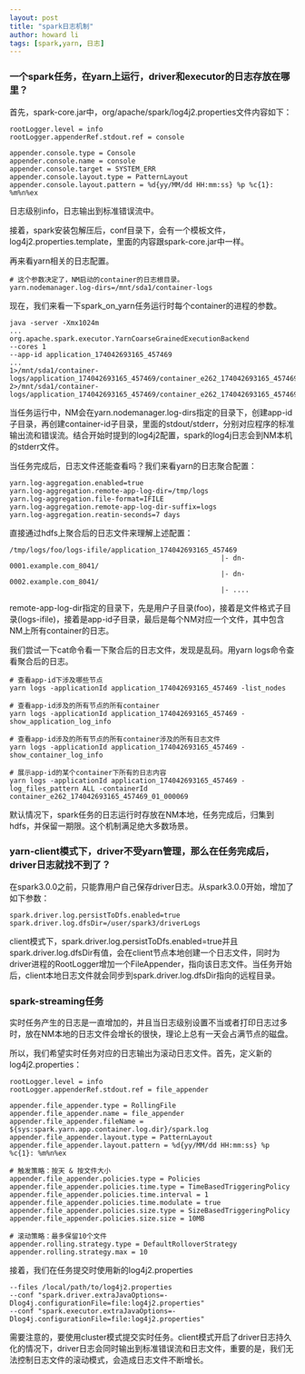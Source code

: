 ```yaml
---
layout: post
title: "spark日志机制"
author: howard li
tags: [spark,yarn, 日志]
---
```


### 一个spark任务，在yarn上运行，driver和executor的日志存放在哪里？

首先，spark-core.jar中，org/apache/spark/log4j2.properties文件内容如下：
```
rootLogger.level = info
rootLogger.appenderRef.stdout.ref = console

appender.console.type = Console
appender.console.name = console
appender.console.target = SYSTEM_ERR
appender.console.layout.type = PatternLayout
appender.console.layout.pattern = %d{yy/MM/dd HH:mm:ss} %p %c{1}: %m%n%ex
```
日志级别info，日志输出到标准错误流中。

接着，spark安装包解压后，conf目录下，会有一个模板文件，log4j2.properties.template，里面的内容跟spark-core.jar中一样。

再来看yarn相关的日志配置。
```
# 这个参数决定了，NM启动的container的日志根目录。
yarn.nodemanager.log-dirs=/mnt/sda1/container-logs
```
现在，我们来看一下spark_on_yarn任务运行时每个container的进程的参数。
```
java -server -Xmx1024m
...
org.apache.spark.executor.YarnCoarseGrainedExecutionBackend
--cores 1
--app-id application_174042693165_457469
...
1>/mnt/sda1/container-logs/application_174042693165_457469/container_e262_174042693165_457469_01_000069/stdout
2>/mnt/sda1/container-logs/application_174042693165_457469/container_e262_174042693165_457469_01_000069/stderr
```
当任务运行中，NM会在yarn.nodemanager.log-dirs指定的目录下，创建app-id子目录，再创建container-id子目录，里面的stdout/stderr，分别对应程序的标准输出流和错误流。结合开始时提到的log4j2配置，spark的log4j日志会到NM本机的stderr文件。

当任务完成后，日志文件还能查看吗？我们来看yarn的日志聚合配置：
```
yarn.log-aggregation.enabled=true
yarn.log-aggregation.remote-app-log-dir=/tmp/logs
yarn.log-aggregation.file-format=IFILE
yarn.log-aggregation.remote-app-log-dir-suffix=logs
yarn.log-aggregation.reatin-seconds=7 days
```
直接通过hdfs上聚合后的日志文件来理解上述配置：
```
/tmp/logs/foo/logs-ifile/application_174042693165_457469
                                                    |- dn-0001.example.com_8041/
                                                    |- dn-0002.example.com_8041/
                                                    |- ....
```
remote-app-log-dir指定的目录下，先是用户子目录(foo)，接着是文件格式子目录(logs-ifile)，接着是app-id子目录，最后是每个NM对应一个文件，其中包含NM上所有container的日志。

我们尝试一下cat命令看一下聚合后的日志文件，发现是乱码。用yarn logs命令查看聚合后的日志。
```
# 查看app-id下涉及哪些节点
yarn logs -applicationId application_174042693165_457469 -list_nodes

# 查看app-id涉及的所有节点的所有container 
yarn logs -applicationId application_174042693165_457469 -show_application_log_info

# 查看app-id涉及的所有节点的所有container涉及的所有日志文件
yarn logs -applicationId application_174042693165_457469 -show_container_log_info

# 展示app-id的某个container下所有的日志内容
yarn logs -applicationId application_174042693165_457469 -log_files_pattern ALL -containerId container_e262_174042693165_457469_01_000069
```

默认情况下，spark任务的日志运行时存放在NM本地，任务完成后，归集到hdfs，并保留一期限。这个机制满足绝大多数场景。

### yarn-client模式下，driver不受yarn管理，那么在任务完成后，driver日志就找不到了？
在spark3.0.0之前，只能靠用户自己保存driver日志。从spark3.0.0开始，增加了如下参数：
```
spark.driver.log.persistToDfs.enabled=true
spark.driver.log.dfsDir=/user/spark3/driverLogs
```
client模式下，spark.driver.log.persistToDfs.enabled=true并且spark.driver.log.dfsDir有值，会在client节点本地创建一个日志文件，同时为driver进程的RootLogger增加一个FileAppender，指向该日志文件。当任务开始后，client本地日志文件就会同步到spark.driver.log.dfsDir指向的远程目录。

### spark-streaming任务
实时任务产生的日志是一直增加的，并且当日志级别设置不当或者打印日志过多时，放在NM本地的日志文件会增长的很快，理论上总有一天会占满节点的磁盘。

所以，我们希望实时任务对应的日志输出为滚动日志文件。首先，定义新的log4j2.properties：
```
rootLogger.level = info
rootLogger.appenderRef.stdout.ref = file_appender

appender.file_appender.type = RollingFile
appender.file_appender.name = file_appender
appender.file_appender.fileName = ${sys:spark.yarn.app.container.log.dir}/spark.log
appender.file_appender.layout.type = PatternLayout
appender.file_appender.layout.pattern = %d{yy/MM/dd HH:mm:ss} %p %c{1}: %m%n%ex

# 触发策略：按天 & 按文件大小
appender.file_appender.policies.type = Policies
appender.file_appender.policies.time.type = TimeBasedTriggeringPolicy
appender.file_appender.policies.time.interval = 1
appender.file_appender.policies.time.modulate = true
appender.file_appender.policies.size.type = SizeBasedTriggeringPolicy
appender.file_appender.policies.size.size = 10MB

# 滚动策略：最多保留10个文件
appender.rolling.strategy.type = DefaultRolloverStrategy
appender.rolling.strategy.max = 10
```
接着，我们在任务提交时使用新的log4j2.properties
```
--files /local/path/to/log4j2.properties
--conf "spark.driver.extraJavaOptions=-Dlog4j.configurationFile=file:log4j2.properties"
--conf "spark.executor.extraJavaOptions=-Dlog4j.configurationFile=file:log4j2.properties"
```
需要注意的，要使用cluster模式提交实时任务。client模式开启了driver日志持久化的情况下，driver日志会同时输出到标准错误流和日志文件，重要的是，我们无法控制日志文件的滚动模式，会造成日志文件不断增长。 

